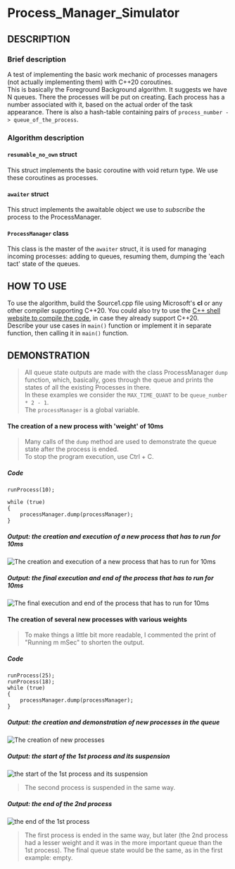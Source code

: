 # Process_Manager_Simulator
## DESCRIPTION
### Brief description
A test of implementing the basic work mechanic of processes managers (not actually implementing them) with C++20 coroutines.  
This is basically the Foreground Background algorithm. It suggests we have N queues. There the processes will be put on creating. 
Each process has a number associated with it, based on the actual order of the task appearance. There is also a hash-table containing pairs of
`process_number -> queue_of_the_process`.
### Algorithm description   
#### `resumable_no_own` struct
This struct implements the basic coroutine with void return type. We use these coroutines as processes.
#### `awaiter` struct
This struct implements the awaitable object we use to _subscribe_ the process to the ProcessManager.
#### `ProcessManager` class
This class is the master of the `awaiter` struct, it is used for managing incoming processes: adding to queues, resuming them, dumping the 'each tact' state of the queues.
## HOW TO USE
To use the algorithm, build the Source1.cpp file using Microsoft's __cl__ or any other compiler supporting C++20.
You could also try to use the [C++ shell website to compile the code](http://cpp.sh/), in case they already support C++20.   
Describe your use cases in `main()` function or implement it in separate function, then calling it in `main()` function.

## DEMONSTRATION

> All queue state outputs are made with the class ProcessManager `dump` function, which, basically, goes through the queue and prints the states 
of all the existing Processes in there.     
> In these examples we consider the `MAX_TIME_QUANT` to be `queue_number * 2 - 1`.      
> The `processManager` is a global variable.

#### The creation of a new process with 'weight' of 10ms
> Many calls of the `dump` method are used to demonstrate the queue state after the process is ended.       
> To stop the program execution, use Ctrl + C.
##### Code
```  
runProcess(10);     
   
while (true)
{
    processManager.dump(processManager);
}
```
##### Output: the creation and execution of a new process that has to run for 10ms
![The creation and execution of a new process that has to run for 10ms](images/1_1.png "The creation and execution of a new process that has to run for 10ms")
##### Output: the final execution and end of the process that has to run for 10ms
![The final execution and end of the process that has to run for 10ms](images/1_2.png "The final execution and end of the process that has to run for 10ms")

#### The creation of several new processes with various weights
> To make things a little bit more readable, I commented the print of "Running m mSec" to shorten the output.     
##### Code
```  
runProcess(25);
runProcess(18);
while (true)
{
    processManager.dump(processManager);
}
```
##### Output: the creation and demonstration of new processes in the queue
![The creation of new processes](images/2_1.png "The creation of new processes")
##### Output: the start of the 1st process and its suspension
![the start of the 1st process and its suspension](images/2_2.png "the start of the 1st process and its suspension")
> The second process is suspended in the same way.
##### Output: the end of the 2nd process
![the end of the 1st process](images/2_3.png "the end of the 1st process")
> The first process is ended in the same way, but later (the 2nd process had a lesser weight and it was in the more important queue than the 1st process). The final queue state would be the same, as in the first example: empty.
